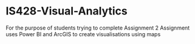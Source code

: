 # IS428-Visual-Analytics
For the purpose of students trying to complete Assignment 2
Assignment uses Power BI and ArcGIS to create visualisations using maps
